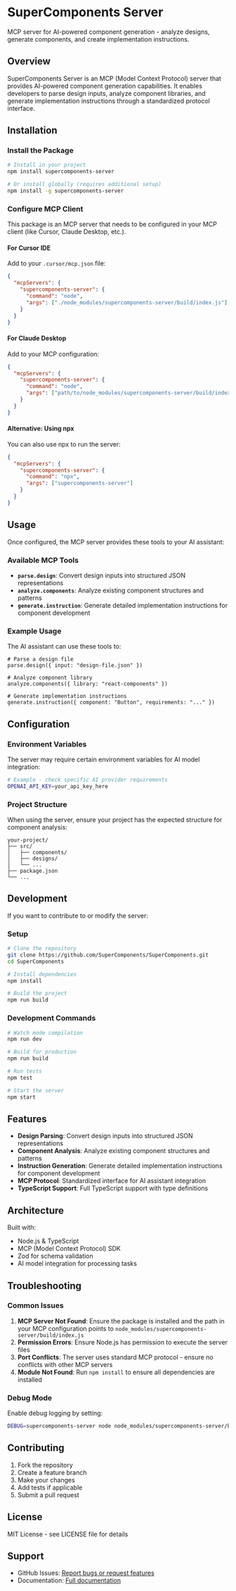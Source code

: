 # SuperComponents Server

MCP server for AI-powered component generation - analyze designs, generate components, and create implementation instructions.

## Overview

SuperComponents Server is an MCP (Model Context Protocol) server that provides AI-powered component generation capabilities. It enables developers to parse design inputs, analyze component libraries, and generate implementation instructions through a standardized protocol interface.

## Installation

### Install the Package

```bash
# Install in your project
npm install supercomponents-server

# Or install globally (requires additional setup)
npm install -g supercomponents-server
```

### Configure MCP Client

This package is an MCP server that needs to be configured in your MCP client (like Cursor, Claude Desktop, etc.).

#### For Cursor IDE

Add to your `.cursor/mcp.json` file:

```json
{
  "mcpServers": {
    "supercomponents-server": {
      "command": "node",
      "args": ["./node_modules/supercomponents-server/build/index.js"]
    }
  }
}
```

#### For Claude Desktop

Add to your MCP configuration:

```json
{
  "mcpServers": {
    "supercomponents-server": {
      "command": "node",
      "args": ["path/to/node_modules/supercomponents-server/build/index.js"]
    }
  }
}
```

#### Alternative: Using npx

You can also use npx to run the server:

```json
{
  "mcpServers": {
    "supercomponents-server": {
      "command": "npx",
      "args": ["supercomponents-server"]
    }
  }
}
```

## Usage

Once configured, the MCP server provides these tools to your AI assistant:

### Available MCP Tools

- **`parse.design`**: Convert design inputs into structured JSON representations
- **`analyze.components`**: Analyze existing component structures and patterns  
- **`generate.instruction`**: Generate detailed implementation instructions for component development

### Example Usage

The AI assistant can use these tools to:

```
# Parse a design file
parse.design({ input: "design-file.json" })

# Analyze component library
analyze.components({ library: "react-components" })

# Generate implementation instructions
generate.instruction({ component: "Button", requirements: "..." })
```

## Configuration

### Environment Variables

The server may require certain environment variables for AI model integration:

```bash
# Example - check specific AI provider requirements
OPENAI_API_KEY=your_api_key_here
```

### Project Structure

When using the server, ensure your project has the expected structure for component analysis:

```
your-project/
├── src/
│   ├── components/
│   ├── designs/
│   └── ...
├── package.json
└── ...
```

## Development

If you want to contribute to or modify the server:

### Setup

```bash
# Clone the repository
git clone https://github.com/SuperComponents/SuperComponents.git
cd SuperComponents

# Install dependencies
npm install

# Build the project
npm run build
```

### Development Commands

```bash
# Watch mode compilation
npm run dev

# Build for production
npm run build

# Run tests
npm test

# Start the server
npm start
```

## Features

- **Design Parsing**: Convert design inputs into structured JSON representations
- **Component Analysis**: Analyze existing component structures and patterns
- **Instruction Generation**: Generate detailed implementation instructions for component development
- **MCP Protocol**: Standardized interface for AI assistant integration
- **TypeScript Support**: Full TypeScript support with type definitions

## Architecture

Built with:
- Node.js & TypeScript
- MCP (Model Context Protocol) SDK
- Zod for schema validation
- AI model integration for processing tasks

## Troubleshooting

### Common Issues

1. **MCP Server Not Found**: Ensure the package is installed and the path in your MCP configuration points to `node_modules/supercomponents-server/build/index.js`
2. **Permission Errors**: Ensure Node.js has permission to execute the server files
3. **Port Conflicts**: The server uses standard MCP protocol - ensure no conflicts with other MCP servers
4. **Module Not Found**: Run `npm install` to ensure all dependencies are installed

### Debug Mode

Enable debug logging by setting:

```bash
DEBUG=supercomponents-server node node_modules/supercomponents-server/build/index.js
```

## Contributing

1. Fork the repository
2. Create a feature branch
3. Make your changes
4. Add tests if applicable
5. Submit a pull request

## License

MIT License - see LICENSE file for details

## Support

- GitHub Issues: [Report bugs or request features](https://github.com/SuperComponents/SuperComponents/issues)
- Documentation: [Full documentation](https://github.com/SuperComponents/SuperComponents#readme) 
